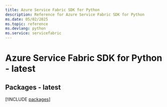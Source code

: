 ```yaml
---
title: Azure Service Fabric SDK for Python
description: Reference for Azure Service Fabric SDK for Python
ms.date: 05/02/2025
ms.topic: reference
ms.devlang: python
ms.service: servicefabric
---
```

# Azure Service Fabric SDK for Python - latest
## Packages - latest
[!INCLUDE [packages](service-fabric-index.md)]